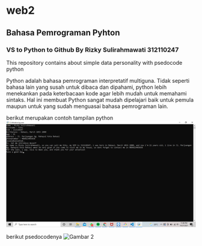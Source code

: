 # web2
## Bahasa Pemrograman Pyhton
### VS to Python to Github By Rizky Sulirahmawati 312110247

This repository contains about simple data personality with psedocode python

Python adalah bahasa pemrograman interpretatif multiguna. Tidak seperti bahasa lain yang susah untuk dibaca dan dipahami, python lebih menekankan pada keterbacaan kode agar lebih mudah untuk memahami sintaks. Hal ini membuat Python sangat mudah dipelajari baik untuk pemula maupun untuk yang sudah menguasai bahasa pemrograman lain.

berikut merupakan contoh tampilan python
![Gambar 1](screenshot/ss1.png)

berikut psedocodenya
![Gambar 2](screeenshot/ss2.png)
